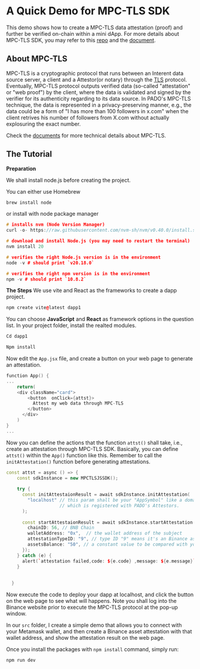 # A Quick Demo for MPC-TLS SDK

This demo shows how to create a MPC-TLS data attestation (proof) and further be verified on-chain within a mini dApp. For more details about MPC-TLS SDK, you may refer to this [repo](https://github.com/pado-labs/mpctls-js-sdk) and the [document](https://docs.padolabs.org/mpc-tls/mpc-tls-sdk/overview).

## About MPC-TLS 
MPC-TLS is a cryptographic protocol that runs between an Interent data source server, a client and a Attestor(or notary) through the [TLS](https://en.wikipedia.org/wiki/Transport_Layer_Security) protocol. Eventually, MPC-TLS protocol outputs verified data (so-called "attestation" or "web proof") by the client, where the data is validated and signed by the verifier for its authenticity regarding to its data source. In PADO's MPC-TLS technique, the data is represented in a privacy-preserving manner, e.g., the data could be a form of "I has more than 100 followers in x.com" when the client retrives his number of followers from X.com without actually explosuring the exact number.

Check the [documents](https://docs.padolabs.org/mpc-tls/tech-intro) for more technical details about MPC-TLS.

## The Tutorial

**Preparation**

We shall install node.js before creating the project. 

You can either use Homebrew 
```c++
brew install node
```
or install with node package manager
```c++
# installs nvm (Node Version Manager)
curl -o- https://raw.githubusercontent.com/nvm-sh/nvm/v0.40.0/install.sh | bash

# download and install Node.js (you may need to restart the terminal)
nvm install 20

# verifies the right Node.js version is in the environment
node -v # should print `v20.18.0`

# verifies the right npm version is in the environment
npm -v # should print `10.8.2`
```
**The Steps**
We use vite and React as the frameworks to create a dapp project. 
```c++
npm create vite@latest dapp1
```
You can choose **JavaScript** and **React** as framework options in the question list. In your project folder, install the realted modules.

```c++
Cd dapp1

Npm install
```

Now edit the `App.jsx` file, and create a button on your web page to generate an attestation.

```c++
function App() {
...
    return(
    <div className="card">
        <button  onClick={attst}>
          Attest my web data through MPC-TLS
        </button>
      </div>
    )
}
...
```

Now you can define the actions that the function `attst()` shall take, i.e., create an attestation through MPC-TLS SDK. Basically, you can define `attst()` within the `App()` function like this. Remember to call the `initAttestation()` function before generating attestations.

```c++
const attst = async () => {
    const sdkInstance = new MPCTLSJSSDK();
    
    try {
      const initAttestaionResult = await sdkInstance.initAttestation(
        "localhost" // this param shall be your "AppSymbol" like a domain name,
                    // which is registered with PADO's Attestors.
      );
     
      const startAttestaionResult = await sdkInstance.startAttestation({
        chainID: 56, // BNB Chain
        walletAddress: "0x",  // the wallet address of the subject
        attestationTypeID: "9", // type ID "9" means it's an Binance asset proof
        assetsBalance: "50", // a constant value to be compared with your asset balance: balance > 50
      });      
    } catch (e) {
      alert(`attestation failed,code: ${e.code} ,message: ${e.message}`);
    }
    
    
  }
```
Now execute the code to deploy your dapp at localhost, and click the button on the web page to see what will happens. Note you shall log into the Binance website prior to execute the MPC-TLS protocol at the pop-up window.

In our `src` folder, I create a simple demo that allows you to connect with your Metamask wallet, and then create a Binance asset attestation with that wallet address, and show the attestation result on the web page. 

Once you install the packages with `npm install` command, simply run:

```c++
npm run dev
```
